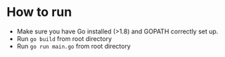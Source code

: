 # How to run

* Make sure you have Go installed (>1.8) and GOPATH correctly set up.
* Run ```go build``` from root directory
* Run ```go run main.go``` from root directory